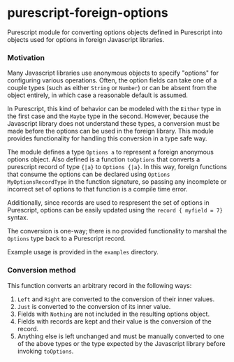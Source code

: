 purescript-foreign-options
==========================

Purescript module for converting options objects defined in Purescript into objects used for options in foreign Javascript libraries.

### Motivation

Many Javascript libraries use anonymous objects to specify "options" for configuring various
operations.  Often, the option fields can take one of a couple types (such as either
`String` or `Number`) or can be absent from the object entirely, in which case
a reasonable default is assumed.

In Purescript, this kind of behavior can be modeled with the `Either` type in 
the first case and the `Maybe` type in the second.  However, because the
Javascript library does not understand these types, a conversion must be made
before the options can be used in the foreign library.  This module provides functionality for
handling this conversion in a type safe way.

The module defines a type `Options a` to represent a foreign anonymous options
object.  Also defined is a function `toOptions` that converts a purescript record
of type `{|a}` to `Options {|a}`.  In this way, foreign functions that consume the
options can be declared using `Options MyOptionsRecordType` in the function signature,
so passing any incomplete or incorrect set of options to that function is a 
compile time error.

Additionally, since records are used to respresent the set of options in Purescript,
options can be easily updated using the `record { myfield = 7}` syntax.

The conversion is one-way; there is no provided functionality to marshal the
`Options` type back to a Purescript record.

Example usage is provided in the `examples` directory.

### Conversion method

 This function converts an arbitrary record in the following ways:

1. `Left` and `Right` are converted to the conversion of their inner values.
2. `Just` is converted to the conversion of its inner value.
3. Fields with `Nothing` are not included in the resulting options object.
4. Fields with records are kept and their value is the conversion of the record.
5. Anything else is left unchanged and must be manually converted to one of the
above types or the type expected by the Javascript library before invoking `toOptions`.



